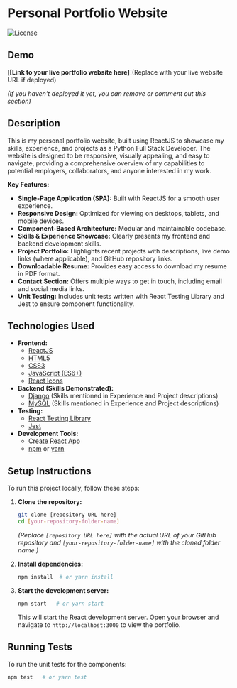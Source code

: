 # Personal Portfolio Website

[![License](https://img.shields.io/badge/License-MIT-blue.svg)](https://opensource.org/licenses/MIT)

## Demo

[**[Link to your live portfolio website here]**](Replace with your live website URL if deployed)

*(If you haven't deployed it yet, you can remove or comment out this section)*

## Description

This is my personal portfolio website, built using ReactJS to showcase my skills, experience, and projects as a Python Full Stack Developer.  The website is designed to be responsive, visually appealing, and easy to navigate, providing a comprehensive overview of my capabilities to potential employers, collaborators, and anyone interested in my work.

**Key Features:**

*   **Single-Page Application (SPA):**  Built with ReactJS for a smooth user experience.
*   **Responsive Design:**  Optimized for viewing on desktops, tablets, and mobile devices.
*   **Component-Based Architecture:**  Modular and maintainable codebase.
*   **Skills & Experience Showcase:**  Clearly presents my frontend and backend development skills.
*   **Project Portfolio:**  Highlights recent projects with descriptions, live demo links (where applicable), and GitHub repository links.
*   **Downloadable Resume:**  Provides easy access to download my resume in PDF format.
*   **Contact Section:**  Offers multiple ways to get in touch, including email and social media links.
*   **Unit Testing:**  Includes unit tests written with React Testing Library and Jest to ensure component functionality.

## Technologies Used

*   **Frontend:**
    *   [ReactJS](https://reactjs.org/)
    *   [HTML5](https://developer.mozilla.org/en-US/docs/Web/HTML)
    *   [CSS3](https://developer.mozilla.org/en-US/docs/Web/CSS)
    *   [JavaScript (ES6+)](https://developer.mozilla.org/en-US/docs/Web/JavaScript)
    *   [React Icons](https://react-icons.github.io/react-icons/)
*   **Backend (Skills Demonstrated):**
    *   [Django](https://www.djangoproject.com/) (Skills mentioned in Experience and Project descriptions)
    *   [MySQL](https://www.mysql.com/) (Skills mentioned in Experience and Project descriptions)
*   **Testing:**
    *   [React Testing Library](https://testing-library.com/docs/react-testing-library/intro/)
    *   [Jest](https://jestjs.io/)
*   **Development Tools:**
    *   [Create React App](https://create-react-app.dev/)
    *   [npm](https://www.npmjs.com/) or [yarn](https://yarnpkg.com/)

## Setup Instructions

To run this project locally, follow these steps:

1.  **Clone the repository:**

    ```bash
    git clone [repository URL here]
    cd [your-repository-folder-name]
    ```
    *(Replace `[repository URL here]` with the actual URL of your GitHub repository and `[your-repository-folder-name]` with the cloned folder name.)*

2.  **Install dependencies:**

    ```bash
    npm install  # or yarn install
    ```

3.  **Start the development server:**

    ```bash
    npm start   # or yarn start
    ```

    This will start the React development server. Open your browser and navigate to `http://localhost:3000` to view the portfolio.

## Running Tests

To run the unit tests for the components:

```bash
npm test   # or yarn test